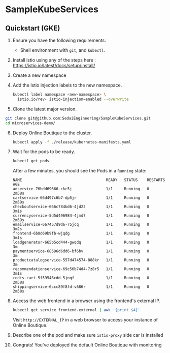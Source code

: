 # SampleKubeServices
## Quickstart (GKE)

1. Ensure you have the following requirements:
   - Shell environment with  `git`, and `kubectl`.
    

2. Install istio using any of  the steps here : https://istio.io/latest/docs/setup/install/
3. Create a new namespace
4. Add the Istio injection labels to the new namespace.

   ```sh
   kubectl label namespace <new-namespace> \
     istio.io/rev- istio-injection=enabled --overwrite
   ```
5.  Clone the latest major version.

   ```sh
   git clone git@github.com:SedaiEngineering/SampleKubeServices.git
   cd microservices-demo/
   ```


6. Deploy Online Boutique to the cluster.

   ```sh
   kubectl apply -f ./release/kubernetes-manifests.yaml
   ```

7. Wait for the pods to be ready.

   ```sh
   kubectl get pods
   ```

   After a few minutes, you should see the Pods in a `Running` state:

   ```
   NAME                                     READY   STATUS    RESTARTS   AGE
   adservice-76bdd69666-ckc5j               1/1     Running   0          2m58s
   cartservice-66d497c6b7-dp5jr             1/1     Running   0          2m59s
   checkoutservice-666c784bd6-4jd22         1/1     Running   0          3m1s
   currencyservice-5d5d496984-4jmd7         1/1     Running   0          2m59s
   emailservice-667457d9d6-75jcq            1/1     Running   0          3m2s
   frontend-6b8d69b9fb-wjqdg                1/1     Running   0          3m1s
   loadgenerator-665b5cd444-gwqdq           1/1     Running   0          3m
   paymentservice-68596d6dd6-bf6bv          1/1     Running   0          3m
   productcatalogservice-557d474574-888kr   1/1     Running   0          3m
   recommendationservice-69c56b74d4-7z8r5   1/1     Running   0          3m1s
   redis-cart-5f59546cdd-5jnqf              1/1     Running   0          2m58s
   shippingservice-6ccc89f8fd-v686r         1/1     Running   0          2m58s
   ```

7. Access the web frontend in a browser using the frontend's external IP.

   ```sh
   kubectl get service frontend-external | awk '{print $4}'
   ```


   Visit `http://EXTERNAL_IP` in a web browser to access your instance of Online Boutique.

8. Describe one of the pod and make sure `istio-proxy` side car is installed
9. Congrats! You've deployed the default Online Boutique with monitoring
